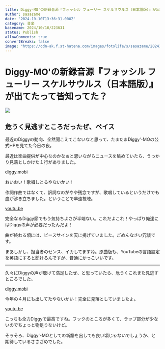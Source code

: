 ```yaml
---
title: Diggy-MO'の新録音源『フォッシル フューリー スケルサウルス（日本語版）』が出てたって皆知ってた？
author: sasazame
date: "2024-10-10T13:36:31.000Z"
category: 音楽
basename: 2024/10/10/223631
status: Publish
allowComments: true
convertBreaks: false
image: "https://cdn-ak.f.st-hatena.com/images/fotolife/s/sasazame/20241010/20241010214635.png"
---
```

# Diggy-MO'の新録音源『フォッシル フューリー スケルサウルス（日本語版）』が出てたって皆知ってた？

![](https://cdn-ak.f.st-hatena.com/images/fotolife/s/sasazame/20241010/20241010214635.png)

<!-- Extended Body -->

## 危うく見逃すところだったぜ、ペイス

最近のDiggyの動向、全然聞こえてこないなと思って、たまたまDiggy'-MOの公式HPを見てた今日の夜。

最近は楽曲提供が中心なのかなぁと思いながらニュースを眺めていたら、うっかり見落としかけた１行がありました。

[diggy.mobi](https://diggy.mobi/contents/852791)

おいおい！歌唱しとるやないかい！

作詞作曲ではなくて、訳詞なのがやや残念ですが、歌唱しているというだけでも血が沸き立ちました。ということで早速視聴。

[youtu.be](https://youtu.be/nBHhoOO_UDU?si=TXEG1PuYdjnk8TCC)

完全なるDiggy節でもう気持ちよさが半端ない。これだよこれ！やっぱり俺達にはDiggyの声が必要だったんだよ！

曲が終わる頃には、ピースサインを天に掲げていました。ごめんなさい冗談です。

まあしかし、担当者のセンス、イカしてますね。原曲版も、YouTubeの言語設定を英語にすると聞けるんですが、普通にかっこいいです。

* * *

久々にDiggyの声が聴けて満足したぜ、と思っていたら、危うくこれまた見逃すところでした。

[diggy.mobi](https://diggy.mobi/contents/741707)

今年の４月にも出してたやないかい！完全に見落としていましたよ。

[youtu.be](https://youtu.be/lFtGpqW8PuM?si=prxLZehGJB4r7vTY)

こっちも全力Diggyで最高ですね。フックのところが多くて、ラップ部分が少ないのでちょっと物足りないけど。

そろそろ、Diggy'-MOとしての新譜を出しても良い頃じゃないでしょうか、と期待しているささざめでした。